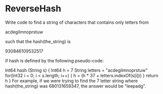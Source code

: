 # ReverseHash

Write code to find a string of characters that contains only letters from

acdegilmnoprstuw

such that the hash(the_string) is

930846109532517

if hash is defined by the following pseudo-code:

Int64 hash (String s)
{
    Int64 h = 7
    String letters = "acdegilmnoprstuw"
    for(Int32 i = 0; i < s.length; i++) 
    {
        h = (h * 37 + letters.indexOf(s[i]))
    }
    return h
}
For example, if we were trying to find the 7 letter string where hash(the_string) was 680131659347, the answer would be "leepadg".
